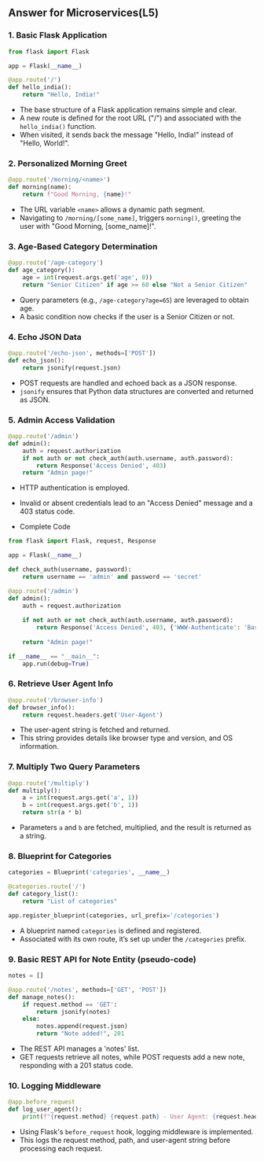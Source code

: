 ## Answer for Microservices(L5)

### 1. Basic Flask Application
```python
from flask import Flask

app = Flask(__name__)

@app.route('/')
def hello_india():
    return "Hello, India!"
```
* The base structure of a Flask application remains simple and clear.
* A new route is defined for the root URL ("/") and associated with the `hello_india()` function.
* When visited, it sends back the message "Hello, India!" instead of "Hello, World!".

### 2. Personalized Morning Greet
```python
@app.route('/morning/<name>')
def morning(name):
    return f"Good Morning, {name}!"
```
* The URL variable `<name>` allows a dynamic path segment.
* Navigating to `/morning/[some_name]`, triggers `morning()`, greeting the user with "Good Morning, [some_name]!".

### 3. Age-Based Category Determination
```python
@app.route('/age-category')
def age_category():
    age = int(request.args.get('age', 0))
    return "Senior Citizen" if age >= 60 else "Not a Senior Citizen"
```
* Query parameters (e.g., `/age-category?age=65`) are leveraged to obtain age.
* A basic condition now checks if the user is a Senior Citizen or not.

### 4. Echo JSON Data
```python
@app.route('/echo-json', methods=['POST'])
def echo_json():
    return jsonify(request.json)
```
* POST requests are handled and echoed back as a JSON response.
* `jsonify` ensures that Python data structures are converted and returned as JSON.

### 5. Admin Access Validation
```python
@app.route('/admin')
def admin():
    auth = request.authorization
    if not auth or not check_auth(auth.username, auth.password):
        return Response('Access Denied', 403)
    return "Admin page!"
```
* HTTP authentication is employed.
* Invalid or absent credentials lead to an "Access Denied" message and a 403 status code.

* Complete Code
```python
from flask import Flask, request, Response

app = Flask(__name__)

def check_auth(username, password):
    return username == 'admin' and password == 'secret'

@app.route('/admin')
def admin():
    auth = request.authorization
    
    if not auth or not check_auth(auth.username, auth.password):
        return Response('Access Denied', 403, {'WWW-Authenticate': 'Basic realm="Login required!"'})
    
    return "Admin page!"

if __name__ == "__main__":
    app.run(debug=True)
```


### 6. Retrieve User Agent Info
```python
@app.route('/browser-info')
def browser_info():
    return request.headers.get('User-Agent')
```
* The user-agent string is fetched and returned.
* This string provides details like browser type and version, and OS information.

### 7. Multiply Two Query Parameters
```python
@app.route('/multiply')
def multiply():
    a = int(request.args.get('a', 1))
    b = int(request.args.get('b', 1))
    return str(a * b)
```
* Parameters `a` and `b` are fetched, multiplied, and the result is returned as a string.

### 8. Blueprint for Categories
```python
categories = Blueprint('categories', __name__)

@categories.route('/')
def category_list():
    return "List of categories"

app.register_blueprint(categories, url_prefix='/categories')
```
* A blueprint named `categories` is defined and registered.
* Associated with its own route, it’s set up under the `/categories` prefix.

### 9. Basic REST API for Note Entity (pseudo-code)
```python
notes = []

@app.route('/notes', methods=['GET', 'POST'])
def manage_notes():
    if request.method == 'GET':
        return jsonify(notes)
    else:
        notes.append(request.json)
        return "Note added!", 201
```
* The REST API manages a 'notes' list.
* GET requests retrieve all notes, while POST requests add a new note, responding with a 201 status code.

### 10. Logging Middleware
```python
@app.before_request
def log_user_agent():
    print(f"{request.method} {request.path} - User Agent: {request.headers.get('User-Agent')}")
```
* Using Flask's `before_request` hook, logging middleware is implemented.
* This logs the request method, path, and user-agent string before processing each request.
